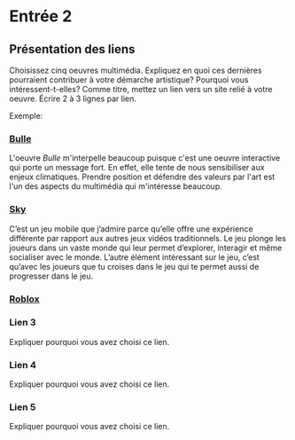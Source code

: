 # Entrée 2
## Présentation des liens
Choisissez cinq oeuvres multimédia. Expliquez en quoi ces dernières pourraient contribuer à votre démarche artistique? Pourquoi vous intéressent-t-elles? Comme titre, mettez un lien vers un site relié à votre oeuvre. Écrire 2 à 3 lignes par lien.

Exemple: 
### [Bulle](https://www.onf.ca/interactif/bulle/) 
L'oeuvre *Bulle* m'interpelle beaucoup puisque c'est une oeuvre interactive qui porte un message fort. En effet, elle tente de nous sensibiliser aux enjeux climatiques. Prendre position et défendre des valeurs par l'art est l'un des aspects du multimédia qui m'intéresse beaucoup. 

### [Sky](https://www.thatskygame.com/)
C’est un jeu mobile que j’admire parce qu’elle offre une expérience différente par rapport aux autres jeux vidéos traditionnels. Le jeu plonge les joueurs dans un vaste monde qui leur permet d’explorer, interagir et même socialiser avec le monde. L’autre élément intéressant sur le jeu, c’est qu’avec les joueurs que tu croises dans le jeu qui te permet aussi de progresser dans le jeu.

### [Roblox](https://www.roblox.com/)


### Lien 3 
Expliquer pourquoi vous avez choisi ce lien.  

### Lien 4 
Expliquer pourquoi vous avez choisi ce lien. 

### Lien 5 
Expliquer pourquoi vous avez choisi ce lien. 

